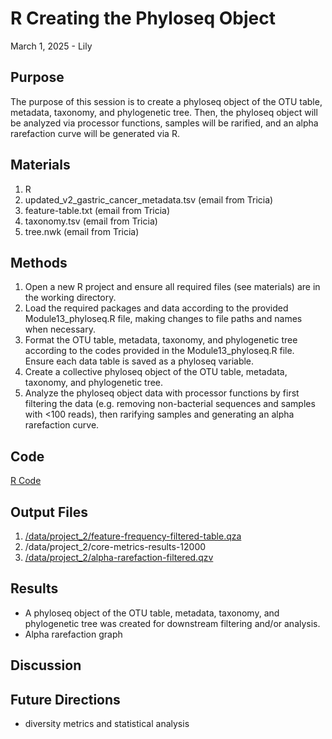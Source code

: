 # R Creating the Phyloseq Object

March 1, 2025 - Lily

## Purpose
The purpose of this session is to create a phyloseq object of the OTU table, metadata, taxonomy, and phylogenetic tree. Then, the phyloseq object will be analyzed via processor functions, samples will be rarified, and an alpha rarefaction curve will be generated via R.

## Materials
1. R
2. updated_v2_gastric_cancer_metadata.tsv (email from Tricia)
3. feature-table.txt (email from Tricia)
4. taxonomy.tsv (email from Tricia)
5. tree.nwk (email from Tricia)

## Methods

1. Open a new R project and ensure all required files (see materials) are in the working directory.
2. Load the required packages and data according to the provided Module13_phyloseq.R file, making changes to file paths and names when necessary.
3. Format the OTU table, metadata, taxonomy, and phylogenetic tree according to the codes provided in the Module13_phyloseq.R file. Ensure each data table is saved as a phyloseq variable.
4. Create a collective phyloseq object of the OTU table, metadata, taxonomy, and phylogenetic tree.
5. Analyze the phyloseq object data with processor functions by first filtering the data (e.g. removing non-bacterial sequences and samples with <100 reads), then rarifying samples and generating an alpha rarefaction curve.

## Code
[R Code](/Rscripts/Phyloseq_ObjectScript.R)

## Output Files
1. [/data/project_2/feature-frequency-filtered-table.qza](/QIIME2/exports/feature-frequency-filtered-table.qza)
2. /data/project_2/core-metrics-results-12000
3. [/data/project_2/alpha-rarefaction-filtered.qzv](/QIIME2/visuals/alpha-rarefaction-filtered.png)

## Results
- A phyloseq object of the OTU table, metadata, taxonomy, and phylogenetic tree was created for downstream filtering and/or analysis.
- Alpha rarefaction graph

## Discussion

## Future Directions
- diversity metrics and statistical analysis

